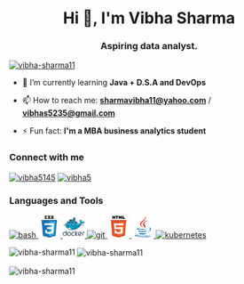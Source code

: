 <h1 align="center">Hi 👋, I'm Vibha Sharma</h1>
<h3 align="center">Aspiring data analyst.</h3>

<p align="left"> <a href="https://github.com/ryo-ma/github-profile-trophy"><img src="https://github-profile-trophy.vercel.app/?username=vibha-sharma11" alt="vibha-sharma11" /></a> </p>


- 🌱 I’m currently learning **Java + D.S.A and DevOps**

- 📫 How to reach me: **sharmavibha11@yahoo.com** / **vibhas5235@gmail.com**

- ⚡ Fun fact: **I'm a MBA business analytics student**

<h3 align="left">Connect with me</h3>
<p align="left">
<a href="https://twitter.com/vibha5145" target="blank"><img align="center" src="https://raw.githubusercontent.com/rahuldkjain/github-profile-readme-generator/master/src/images/icons/Social/twitter.svg" alt="vibha5145" height="30" width="40" /></a>
<a href="https://linkedin.com/in/vibha5" target="blank"><img align="center" src="https://raw.githubusercontent.com/rahuldkjain/github-profile-readme-generator/master/src/images/icons/Social/linked-in-alt.svg" alt="vibha5" height="30" width="40" /></a>
</p>

<h3 align="left">Languages and Tools</h3>
<p align="left"> <a href="https://www.gnu.org/software/bash/" target="_blank" rel="noreferrer"> <img src="https://www.vectorlogo.zone/logos/gnu_bash/gnu_bash-icon.svg" alt="bash" width="40" height="40"/> </a> <a href="https://www.w3schools.com/css/" target="_blank" rel="noreferrer"> <img src="https://raw.githubusercontent.com/devicons/devicon/master/icons/css3/css3-original-wordmark.svg" alt="css3" width="40" height="40"/> </a> <a href="https://www.docker.com/" target="_blank" rel="noreferrer"> <img src="https://raw.githubusercontent.com/devicons/devicon/master/icons/docker/docker-original-wordmark.svg" alt="docker" width="40" height="40"/> </a> <a href="https://git-scm.com/" target="_blank" rel="noreferrer"> <img src="https://www.vectorlogo.zone/logos/git-scm/git-scm-icon.svg" alt="git" width="40" height="40"/> </a> <a href="https://www.w3.org/html/" target="_blank" rel="noreferrer"> <img src="https://raw.githubusercontent.com/devicons/devicon/master/icons/html5/html5-original-wordmark.svg" alt="html5" width="40" height="40"/> </a> <a href="https://www.java.com" target="_blank" rel="noreferrer"> <img src="https://raw.githubusercontent.com/devicons/devicon/master/icons/java/java-original.svg" alt="java" width="40" height="40"/> </a> <a href="https://kubernetes.io" target="_blank" rel="noreferrer"> <img src="https://www.vectorlogo.zone/logos/kubernetes/kubernetes-icon.svg" alt="kubernetes" width="40" height="40"/> </a> </p>

<p><img align="left" src="https://github-readme-stats.vercel.app/api/top-langs?username=vibha-sharma11&show_icons=true&locale=en&layout=compact" alt="vibha-sharma11" /></p>

<p>&nbsp;<img align="center" src="https://github-readme-stats.vercel.app/api?username=vibha-sharma11&show_icons=true&locale=en" alt="vibha-sharma11" /></p>

<p><img align="center" src="https://github-readme-streak-stats.herokuapp.com/?user=vibha-sharma11&" alt="vibha-sharma11" /></p>


